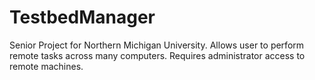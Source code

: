 TestbedManager
==============

Senior Project for Northern Michigan University.
Allows user to perform remote tasks across many computers.
Requires administrator access to remote machines.
